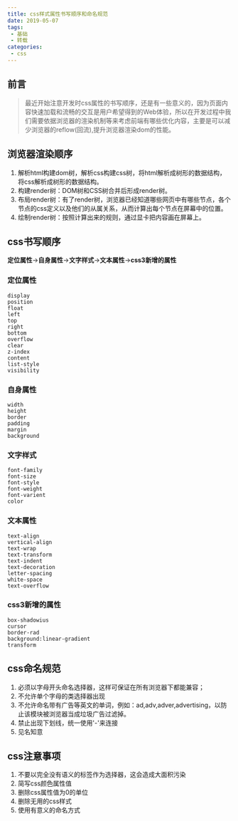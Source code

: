 ```yaml
---
title: css样式属性书写顺序和命名规范
date: 2019-05-07
tags:
 - 基础   
 - 转载     
categories: 
 - css
---
```


## 前言

> 最近开始注意开发时css属性的书写顺序，还是有一些意义的，因为页面内容快速加载和流畅的交互是用户希望得到的Web体验，所以在开发过程中我们需要依据浏览器的渲染机制等来考虑前端有哪些优化内容，主要是可以减少浏览器的reflow(回流),提升浏览器渲染dom的性能。

## 浏览器渲染顺序
1. 解析html构建dom树，解析css构建css树，将html解析成树形的数据结构，将css解析成树形的数据结构。
2. 构建render树：DOM树和CSS树合并后形成render树。
3. 布局render树：有了render树，浏览器已经知道哪些网页中有哪些节点，各个节点的css定义以及他们的从属关系，从而计算出每个节点在屏幕中的位置。
4. 绘制render树：按照计算出来的规则，通过显卡把内容画在屏幕上。

## css书写顺序

**定位属性**->**自身属性**->**文字样式**->**文本属性**->**css3新增的属性**

### 定位属性

```
display
position
float
left
top
right
bottom
overflow
clear
z-index
content
list-style
visibility
```

### 自身属性
```
width
height
border
padding
margin
background
```
### 文字样式
```
font-family
font-size
font-style
font-weight
font-varient
color
```
### 文本属性
```
text-align
vertical-align
text-wrap
text-transform
text-indent
text-decoration
letter-spacing
white-space
text-overflow
```
### css3新增的属性
```
box-shadowius
cursor
border-rad
background:linear-gradient
transform
```
## css命名规范
1. 必须以字母开头命名选择器，这样可保证在所有浏览器下都能兼容；
2. 不允许单个字母的类选择器出现
3. 不允许命名带有广告等英文的单词，例如：ad,adv,adver,advertising，以防止该模块被浏览器当成垃圾广告过滤掉。
4. 禁止出现下划线，统一使用'-'来连接
5. 见名知意
## css注意事项
1. 不要以完全没有语义的标签作为选择器，这会造成大面积污染
2. 简写css颜色属性值
3. 删除css属性值为0的单位
4. 删除无用的css样式
5. 使用有意义的命名方式

